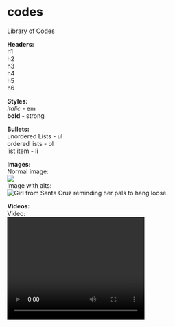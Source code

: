 # codes
Library of Codes
 <p>
  <strong>Headers:</strong><br>
  h1<br>
  h2<br>
  h3<br>
  h4<br>
  h5<br>
  h6
<p>
  <strong>Styles:</strong><br>
  <em>italic</em> - em<br>
  <strong>bold</strong> - strong<br>
<p>
  <strong>Bullets:</strong><br>
  unordered Lists - ul<br>
  ordered lists - ol<br>
  list item - li<br>
<p>
  <strong>Images:</strong><br>
  Normal image:<br>
  <img src="http://email.understand.com/understand/template/chyah.PNG" /><br>
  Image with alts:<br>
  <img src="http://email.understand.com/understand/template/chyah.PNG" alt="Girl from Santa Cruz reminding her pals to hang loose." /><br>
<p>
  <strong>Videos:</strong><br>
  Video:<br>
  <video src="http://email.understand.com/understand/template/MVI_3692.MOV" width="320" height="240" controls>
    Video Not Supported Text
      </video>
